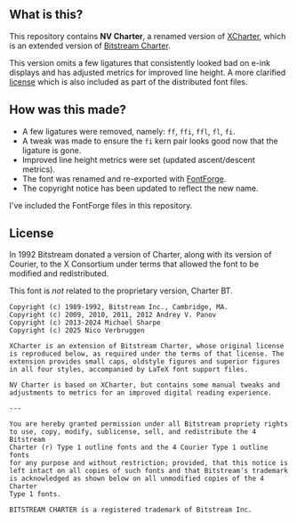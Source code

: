## What is this?

This repository contains **NV Charter**, a renamed version of [XCharter](https://www.ctan.org/tex-archive/fonts/xcharter/), which is an extended version of [Bitstream Charter](https://en.wikipedia.org/wiki/Bitstream_Charter).

This version omits a few ligatures that consistently looked bad on e-ink displays and has adjusted metrics for improved line height. A more clarified [license](./LICENSE) which is also included as part of the distributed font files.

## How was this made?

- A few ligatures were removed, namely: `ff`, `ffi`, `ffl`, `fl`, `fi`.
- A tweak was made to ensure the `fi` kern pair looks good now that the ligature is gone.
- Improved line height metrics were set (updated ascent/descent metrics).
- The font was renamed and re-exported with [FontForge](https://fontforge.org).
- The copyright notice has been updated to reflect the new name.

I've included the FontForge files in this repository.

## License

In 1992 Bitstream donated a version of Charter, along with its version of Courier, to the X Consortium under terms that allowed the font to be modified and redistributed.

This font is _not_ related to the proprietary version, Charter BT.

```
Copyright (c) 1989-1992, Bitstream Inc., Cambridge, MA.
Copyright (c) 2009, 2010, 2011, 2012 Andrey V. Panov 
Copyright (c) 2013-2024 Michael Sharpe
Copyright (c) 2025 Nico Verbruggen

XCharter is an extension of Bitstream Charter, whose original license is reproduced below, as required under the terms of that license. The extension provides small caps, oldstyle figures and superior figures in all four styles, accompanied by LaTeX font support files.

NV Charter is based on XCharter, but contains some manual tweaks and adjustments to metrics for an improved digital reading experience.

---

You are hereby granted permission under all Bitstream propriety rights
to use, copy, modify, sublicense, sell, and redistribute the 4 Bitstream
Charter (r) Type 1 outline fonts and the 4 Courier Type 1 outline fonts
for any purpose and without restriction; provided, that this notice is
left intact on all copies of such fonts and that Bitstream's trademark
is acknowledged as shown below on all unmodified copies of the 4 Charter
Type 1 fonts.

BITSTREAM CHARTER is a registered trademark of Bitstream Inc.
```
